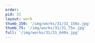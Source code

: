 ```yaml
---
order: 
pid: 31
layout: work
thumb_150: '/img/works/31/31_150x.jpg'
thumb_75: '/img/works/31/31_75x.jpg'
full: '/img/works/31/31_640x.jpg'
---
```

